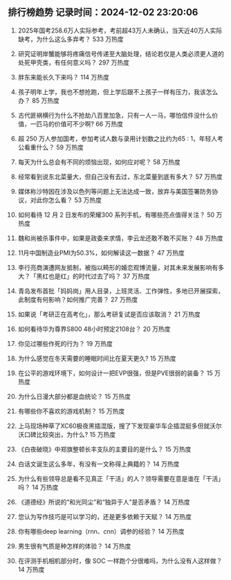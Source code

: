 
## 排行榜趋势 记录时间：2024-12-02 23:20:06
  
  1. 2025年国考258.6万人实际参考，考前超43万人未确认，当天近40万人实际缺考，为什么这么多弃考？ 533 万热度
    
  2. 研究证明岸蟹能够将疼痛信号传递至大脑处理，结论若仅是人类必须更人道的处死甲壳类，有任何意义吗？ 297 万热度
    
  3. 胖东来能长久下来吗？ 114 万热度
    
  4. 孩子明年上学，我也不想抢跑，但上学后跟不上孩子一样有压力，我该怎么办？ 85 万热度
    
  5. 古代匪祸横行为什么不抢劫八百里加急，只有一人一马，哪怕信件没什么价值，一匹马的价值可不少啊? 66 万热度
    
  6. 超 250 万人参加国考，参加考试人数与录用计划数之比约为65 : 1，年轻人考公看重什么？ 59 万热度
    
  7. 每天为什么总会有不同的烦恼出现，如何应对呢？ 58 万热度
    
  8. 经常看到说东北菜量大，但自己没有去过，东北菜量到底有多大？ 57 万热度
    
  9. 媒体称沙特因在涉及以色列等问题上无法达成一致，放弃与美国签署防务协议，对此你怎么看？ 53 万热度
    
  10. 如何看待 12 月 2 日发布的荣耀300 系列手机，有哪些亮点值得关注？ 50 万热度
    
  11. 魏和尚被杀事件中，如果是政委来求情，李云龙还敢不敢不买账？ 48 万热度
    
  12. 11月中国制造业PMI为50.3%，如何解读这一数据？ 47 万热度
    
  13. 李行亮商演遭网友抵制，被指以畸形的婚恋观博流量，对其未来发展影响有多大？「黑红也是红」的时代过去了吗？ 37 万热度
    
  14. 青岛发布首批「妈妈岗」用人目录，上班灵活、工作弹性，多地已开展探索，此制度有何影响？如何推广完善？ 27 万热度
    
  15. 如果说「考研正在高考化」，那么考研复试是否应该取消？ 21 万热度
    
  16. 如何看待华为尊界S800 48小时预定2108台？ 20 万热度
    
  17. 你见过哪些作死的行为？ 19 万热度
    
  18. 为什么感觉在冬天需要的睡眠时间比在夏天更久? 15 万热度
    
  19. 在公平的游戏环境下，如何设计一把EVP很强，但是PVE很弱的装备？ 15 万热度
    
  20. 为什么日漫大部分都是血统论？ 15 万热度
    
  21. 有哪些你不喜欢的游戏机制？ 15 万热度
    
  22. 上马现场种草了XC60极夜黑插混版，搜了下发现豪华车企插混挺多但就沃尔沃口碑比较突出，为什么? 15 万热度
    
  23. 《白夜破晓》中郑旗整顿长丰支队的主要目的是什么？ 15 万热度
    
  24. 白话文诞生这么多年，有没有一文称得上典籍的？ 14 万热度
    
  25. 为什么有些领导总是看不见真正「干活」的人？领导需要在意是谁在「干活」吗？ 14 万热度
    
  26. 《道德经》所说的“和光同尘”和“独异于人”是否矛盾？ 14 万热度
    
  27. 您认为写作技巧是可以学习的，还是更多依赖于天赋？ 14 万热度
    
  28. 你有哪些deep learning（rnn、cnn）调参的经验？ 14 万热度
    
  29. 男生很有气质是种怎样的体验？ 14 万热度
    
  30. 在评测手机相机部分时，像 SOC 一样跑个分很难吗，为什么没有人这样做？ 14 万热度
    
